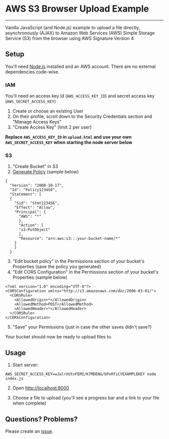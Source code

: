 # AWS S3 Browser Upload Example
---

Vanilla JavaScript (and Node.js) example to upload a file directly, asynchronously (AJAX) to Amazon Web Services (AWS) Simple Storage Service (S3) from the browser using AWS Signature Version 4

## Setup

You'll need [Node.js](http://nodejs.org/) installed and an AWS account. There are no external dependencies code-wise.

### IAM

You'll need an access key id (`AWS_ACCESS_KEY_ID`) and secret access key (`AWS_SECRET_ACCESS_KEY`)

1. Create or choose an existing User
2. On their profile, scroll down to the Security Credentials section and "Manage Access Keys"
3. "Create Access Key" (limit 2 per user)

**Replace `AWS_ACCESS_KEY_ID` in `upload.html` and use your own `AWS_SECRET_ACCESS_KEY` when starting the node server below**

### S3

1. "Create Bucket" in S3
2. [Generate Policy](http://awspolicygen.s3.amazonaws.com/policygen.html) (sample below)

```
{
  "Version": "2008-10-17",
  "Id": "Policy123456",
  "Statement": [
  {
    "Sid": "Stmt123456",
    "Effect": "Allow",
    "Principal": {
      "AWS": "*"
      },
      "Action": [
      "s3:PutObject"
      ],
      "Resource": "arn:aws:s3:::your-bucket-name/*"
    }
    ]
  }
```

3. "Edit bucket policy" in the Permissions section of your bucket's Properties (save the policy you generated)
4. "Edit CORS Configuration" in the Permissions section of your bucket's Properties (sample below)

```
<?xml version="1.0" encoding="UTF-8"?>
<CORSConfiguration xmlns="http://s3.amazonaws.com/doc/2006-03-01/">
  <CORSRule>
    <AllowedOrigin>*</AllowedOrigin>
    <AllowedMethod>POST</AllowedMethod>
    <AllowedHeader>*</AllowedHeader>
  </CORSRule>
</CORSConfiguration>
```

5. "Save" your Permissions (just in case the other saves didn't save?)

Your bucket should now be ready to upload files to.

## Usage

1. Start server:

```
AWS_SECRET_ACCESS_KEY=wJalrXUtnFEMI/K7MDENG/bPxRfiCYEXAMPLEKEY node index.js
```

2. Open [http://localhost:8000](http://localhost:8000)

3. Choose a file to upload (you'll see a progress bar and a link to your file when complete)

## Questions? Problems?

Please create an [issue](https://github.com/maxbeatty/aws-s3-browser-upload-example/issues).
